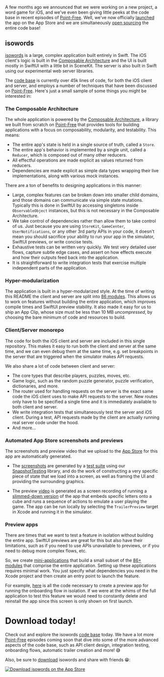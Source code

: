 A few months ago we announced that we were working on a new project, a word game for iOS, and we've even been giving little peeks at the code base in recent episodes of [Point-Free](/). Well, we've now officially [launched](https://www.isowords.xyz/download) the app on the App Store and we are simultaneously [open sourcing](https://www.github.com/pointfreeco/isowords) the entire code base!

## isowords

[isowords](https://www.isowords.xyz) is a large, complex application built entirely in Swift. The iOS client's logic is built in the [Composable Architecture](https://github.com/pointfreeco/swift-composable-architecture) and the UI is built mostly in SwiftUI with a little bit in SceneKit. The server is also built in Swift using our experimental web server libraries.

The [code base](https://www.github.com/pointfreeco/isowords) is currently over 45k lines of code, for both the iOS client and server, and employs a number of techniques that have been discussed on [Point-Free](/). Here's just a small sample of some things you might be interested in:

### The Composable Architecture

The whole application is powered by the [Composable Architecture](https://github.com/pointfreeco/swift-composable-architecture), a library we built from scratch on [Point-Free](https://www.pointfree.co/collections/composable-architecture) that provides tools for building applications with a focus on composability, modularity, and testability. This means:

* The entire app's state is held in a single source of truth, called a `Store`.
* The entire app's behavior is implemented by a single unit, called a `Reducer`, which is composed out of many other reducers.
* All effectful operations are made explicit as values returned from reducers.
* Dependencies are made explicit as simple data types wrapping their live implementations, along with various mock instances.

There are a ton of benefits to designing applications in this manner:

* Large, complex features can be broken down into smaller child domains, and those domains can communicate via simple state mutations. Typically this is done in SwiftUI by accessing singletons inside `ObservableObject` instances, but this is not necessary in the Composable Architecture.
* We take control of dependencies rather than allow them to take control of us. Just because you are using `StoreKit`, `GameCenter`, `UserNotifications`, or any other 3rd party APIs in your code, it doesn't mean you should sacrifice your ability to run your app in the simulator, SwiftUI previews, or write concise tests.
* Exhaustive tests can be written very quickly. We test very detailed user flows, capture subtle edge cases, and assert on how effects execute and how their outputs feed back into the application.
* It is straightforward to write integration tests that exercise multiple independent parts of the application.

### Hyper-modularization

The application is built in a hyper-modularized style. At the time of writing this README the client and server are split into [86 modules](https://github.com/pointfreeco/isowords/blob/main/Package.swift). This allows us to work on features without building the entire application, which improves compile times and SwiftUI preview stability. It also made it easy for us to ship an App Clip, whose size must be less than 10 MB _uncompressed_, by choosing the bare minimum of code and resources to build.

### Client/Server monorepo

The code for both the iOS client and server are included in this single repository. This makes it easy to run both the client and server at the same time, and we can even debug them at the same time, e.g. set breakpoints in the server that are triggered when the simulator makes API requests.

We also share a lot of code between client and server:

* The core types that describe players, puzzles, moves, etc.
* Game logic, such as the random puzzle generator, puzzle verification, dictionaries, and more.
* The router used for handling requests on the server is the exact same code the iOS client uses to make API requests to the server. New routes only have to be specified a single time and it is immediately available to both client and server.
* We write integration tests that simultaneously test the server and iOS client. During a test, API requests made by the client are actually running real server code under the hood.
* And more...

### Automated App Store screenshots and previews

The screenshots and preview video that we upload to the [App Store](https://www.isowords.xyz/app-store) for this app are automatically generated.

* The [screenshots](https://github.com/pointfreeco/isowords/blob/main/Tests/AppStoreSnapshotTests/__Snapshots__/AppStoreSnapshotTests) are generated by a [test suite](https://github.com/pointfreeco/isowords/blob/main/Tests/AppStoreSnapshotTests) using our [SnapshotTesting](https://github.com/pointfreeco/swift-snapshot-testing) library, and do the work of constructing a very specific piece of state that we load into a screen, as well as framing the UI and providing the surrounding graphics.

* The preview [video](https://apptrailers.itunes.apple.com/itunes-assets/PurpleVideo124/v4/e7/c1/8e/e7c18e28-b229-a8a7-b5b7-f151f920ae91/P233871875_default.m3u8) is generated as a screen recording of running a [slimmed-down version](https://github.com/pointfreeco/isowords/blob/main/Sources/TrailerFeature) of the app that embeds specific letters onto a cube and runs a sequence of actions to emulate a user playing the game. The app can be run locally by selecting the `TrailerPreview` target in Xcode and running it in the simulator.

### Preview apps

There are times that we want to test a feature in isolation without building the entire app. SwiftUI previews are great for this but also have their limitations, such as if you need to use APIs unavailable to previews, or if you need to debug more complex flows, etc.

So, we create [mini-applications](https://github.com/pointfreeco/isowords/blob/main/App/Previews) that build a small subset of the [86+ modules](https://github.com/pointfreeco/isowords/blob/main/Package.swift) that comprise the entire application. Setting up these applications requires minimal work. You just specify what dependencies you need in the Xcode project and then create an entry point to launch the feature.

For example, [here](https://github.com/pointfreeco/isowords/blob/main/App/Previews/OnboardingPreview/OnboardingPreviewApp.swift) is all the code necessary to create a preview app for running the onboarding flow in isolation. If we were at the whims of the full application to test this feature we would need to constantly delete and reinstall the app since this screen is only shown on first launch.

# Download today!

Check out and explore the isowords [code base](https://www.github.com/pointfreeco/isowords) today. We have a lot more [Point-Free](https://www.pointfree.co) episodes coming soon that dive into some of the more advanced aspects of the code base, such as API client design, integration testing, onboarding flows, automatic trailer creation and more! 😅

Also, be sure to [download](https://www.isowords.xyz/app-store) isowords and share with friends 😁:

[![Download isowords on the App Store](https://d1iqsrac68iyd8.cloudfront.net/posts/0054-announcing-isowords/app-store-badge.png)](https://www.isowords.xyz/app-store)

